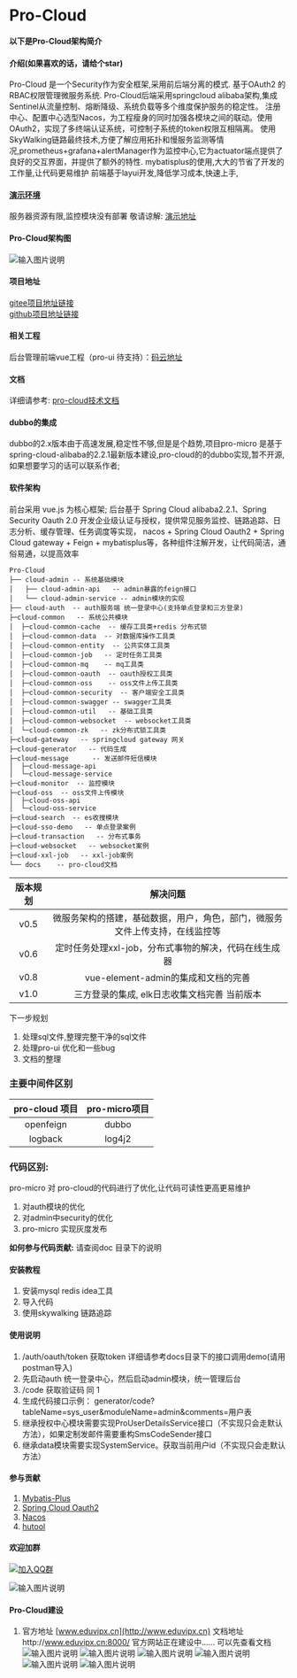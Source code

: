 # Pro-Cloud
**以下是Pro-Cloud架构简介**
#### 介绍(如果喜欢的话，请给个star)
   Pro-Cloud 是一个Security作为安全框架,采用前后端分离的模式. 基于OAuth2 的RBAC权限管理微服务系统. Pro-Cloud后端采用springcloud alibaba架构,集成Sentinel从流量控制、熔断降级、系统负载等多个维度保护服务的稳定性。
注册中心、配置中心选型Nacos，为工程瘦身的同时加强各模块之间的联动。使用OAuth2，实现了多终端认证系统，可控制子系统的token权限互相隔离。
使用SkyWalking链路最终技术,方便了解应用拓扑和慢服务监测等情况,prometheus+grafana+alertManager作为监控中心,它为actuator端点提供了良好的交互界面，并提供了额外的特性.
mybatisplus的使用,大大的节省了开发的工作量,让代码更易维护 前端基于layui开发,降低学习成本,快速上手,
#### [演示环境](http://119.23.8.73:1314/index.html)
服务器资源有限,监控模块没有部署 敬请谅解: [演示地址](http://119.23.8.73:1314/index.html)
#### Pro-Cloud架构图
![输入图片说明](https://images.gitee.com/uploads/images/2020/0323/221440_892a46d3_1236464.png "spring cloud 微服务.png")
#### 项目地址
[gitee项目地址链接](https://gitee.com/gitsc/pro-cloud)  
[github项目地址链接](https://github.com/pro-cloud/pro-cloud)
#### 相关工程
后台管理前端vue工程（pro-ui 待支持）：[码云地址](https://gitee.com/gitsc/pro-ui)  

#### 文档
详细请参考: [pro-cloud技术文档](https://www.kancloud.cn/aijm/pro-cloud/1340604)

#### dubbo的集成
dubbo的2.x版本由于高速发展,稳定性不够,但是是个趋势,项目pro-micro 是基于spring-cloud-alibaba的2.2.1最新版本建设,pro-cloud的的dubbo实现,暂不开源, 如果想要学习的话可以联系作者;

#### 软件架构
前台采用 vue.js 为核心框架;
后台基于 Spring Cloud alibaba2.2.1、Spring Security Oauth 2.0 开发企业级认证与授权，提供常见服务监控、链路追踪、日志分析、缓存管理、任务调度等实现，
nacos + Spring Cloud Oauth2 + Spring Cloud gateway +  Feign + mybatisplus等，各种组件注解开发，让代码简洁，通俗易通，以提高效率
```
Pro-Cloud
├── cloud-admin -- 系统基础模块
│   ├── cloud-admin-api   -- admin暴露的feign接口
│   └── cloud-admin-service -- admin模块的实现
├── cloud-auth  -- auth服务端 统一登录中心(支持单点登录和三方登录)
├─cloud-common   -- 系统公共模块
│  ├─cloud-common-cache  -- 缓存工具类+redis 分布式锁
│  ├─cloud-common-data  -- 对数据库操作工具类
│  ├─cloud-common-entity  -- 公共实体工具类
│  ├─cloud-common-job   -- 定时任务工具类
│  ├─cloud-common-mq    -- mq工具类
│  ├─cloud-common-oauth  -- oauth授权工具类
│  ├─cloud-common-oss    -- oss文件上传工具类
│  ├─cloud-common-security  -- 客户端安全工具类
│  ├─cloud-common-swagger -- swagger工具类
│  ├─cloud-common-util   -- 基础工具类
│  ├─cloud-common-websocket  -- websocket工具类
│  └─cloud-common-zk   -- zk分布式锁工具类
├─cloud-gateway   -- springcloud gateway 网关 
├─cloud-generator   -- 代码生成
├─cloud-message      -- 发送邮件短信模块
│  ├─cloud-message-api
│  └─cloud-message-service
├─cloud-monitor  -- 监控模块
├─cloud-oss  -- oss文件上传模块
│  ├─cloud-oss-api
│  └─cloud-oss-service
├─cloud-search  -- es收搜模块
├─cloud-sso-demo   -- 单点登录案例
├─cloud-transaction   -- 分布式事务
├─cloud-websocket   -- websocket案例
├─cloud-xxl-job   -- xxl-job案例
└── docs    -- pro-cloud文档
```
   
| 版本规划| 解决问题|
|:----: |:--------:|
| v0.5 | 微服务架构的搭建，基础数据，用户，角色，部门，微服务文件上传支持，在线监控等 |
| v0.6 | 定时任务处理xxl-job，分布式事物的解决，代码在线生成器 |
| v0.8 | vue-element-admin的集成和文档的完善 |
| v1.0 | 三方登录的集成, elk日志收集文档完善 当前版本|
 下一步规划  
 1. 处理sql文件,整理完整干净的sql文件
 2. 处理pro-ui 优化和一些bug
 3. 文档的整理
 
### 主要中间件区别
| pro-cloud 项目| pro-micro项目|
|:----: |:--------:|
| openfeign | dubbo |
| logback | log4j2|

### 代码区别:
pro-micro 对 pro-cloud的代码进行了优化,让代码可读性更高更易维护
1. 对auth模块的优化
2. 对admin中security的优化
3. pro-micro 实现灰度发布
 
 **如何参与代码贡献:** 请查阅doc 目录下的说明
#### 安装教程

1. 安装mysql redis idea工具
2. 导入代码
3. 使用skywalking 链路追踪

#### 使用说明

1. /auth/oauth/token 获取token 详细请参考docs目录下的接口调用demo(请用postman导入)
2. 先启动auth 统一登录中心，然后启动admin模块，统一管理后台
3. /code 获取验证码 同 1      
4. 生成代码接口示例：
generator/code?tableName=sys_user&moduleName=admin&comments=用户表     
5. 继承授权中心模块需要实现ProUserDetailsService接口（不实现只会走默认方法），如果定制发邮件需要重构SmsCodeSender接口
6. 继承data模块需要实现SystemService。获取当前用户id（不实现只会走默认方法）

#### 参与贡献

1. [Mybatis-Plus](https://mp.baomidou.com/)
2. [Spring Cloud Oauth2](https://spring.io/projects/spring-security-oauth)
3. [Nacos](https://nacos.io/zh-cn/docs/quick-start.html)
4. [hutool](https://www.hutool.cn/docs/#/)

#### 欢迎加群
[![加入QQ群](https://img.shields.io/badge/238254944-blue.svg)](https://jq.qq.com/?_wv=1027&k=57NNidS)

![输入图片说明](https://images.gitee.com/uploads/images/2020/0312/115300_6bd86d98_1236464.png "Pro-Cloud交流群群聊二维码.png")
#### Pro-Cloud建设

1. 官方地址 [www.eduvipx.cn](http://www.eduvipx.cn) 文档地址http://www.eduvipx.cn:8000/ 官方网站正在建设中…… 可以先查看文档
![输入图片说明](./docs/image/1.png "2.png")
![输入图片说明](./docs/image/2.png "屏幕截图.png")
![输入图片说明](./docs/image/3.png "屏幕截图.png")
![输入图片说明](./docs/image/4.png "屏幕截图.png")
![输入图片说明](./docs/image/5.png "屏幕截图.png")
![输入图片说明](./docs/image/6.png "屏幕截图.png")
